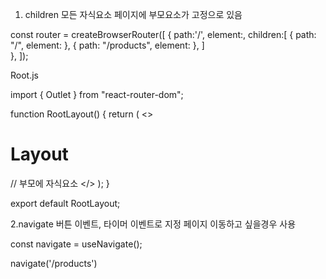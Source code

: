 
1. children
모든 자식요소 페이지에 부모요소가 고정으로 있음
 
const router = createBrowserRouter([
  {
    path:'/',
    element:<RootLayout/>,
    children:[
      { path: "/", element: <HomePage /> },
      { path: "/products", element: <ProductsPage /> },
    ]  
  },
]);

Root.js

import { Outlet } from "react-router-dom";

function RootLayout() {
  return (
    <>
      <h1>Layout</h1>
      <Outlet /> // 부모에 자식요소
    </>
  );
}

export default RootLayout;

2.navigate 
버튼 이벤트, 타이머 이벤트로 지정 페이지 이동하고 싶을경우 사용

const navigate = useNavigate();

navigate('/products')

